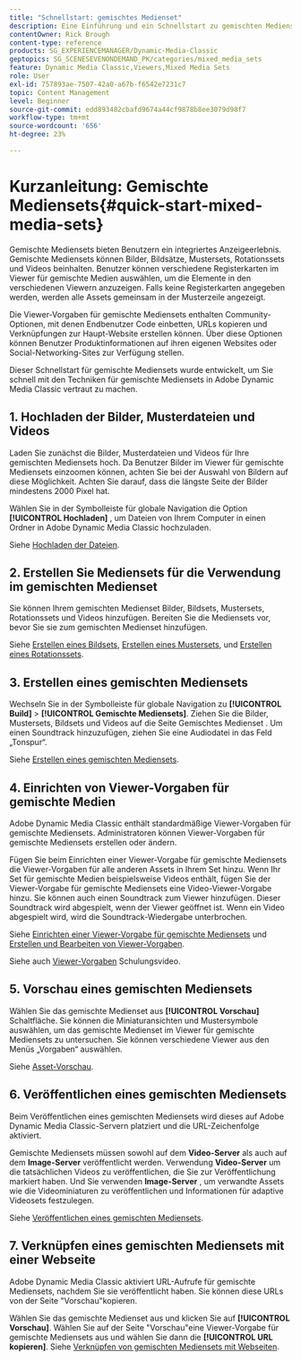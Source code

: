 ```yaml
---
title: "Schnellstart: gemischtes Medienset"
description: Eine Einführung und ein Schnellstart zu gemischten Mediensets, die Ihnen dabei helfen, in Adobe Dynamic Media Classic schnell einzurichten und auszuführen.
contentOwner: Rick Brough
content-type: reference
products: SG_EXPERIENCEMANAGER/Dynamic-Media-Classic
geptopics: SG_SCENESEVENONDEMAND_PK/categories/mixed_media_sets
feature: Dynamic Media Classic,Viewers,Mixed Media Sets
role: User
exl-id: 757893ae-7507-42a0-a67b-f6542e7231c7
topic: Content Management
level: Beginner
source-git-commit: edd893482cbafd9674a44cf9878b8ee3079d98f7
workflow-type: tm+mt
source-wordcount: '656'
ht-degree: 23%

---
```


# Kurzanleitung: Gemischte Mediensets{#quick-start-mixed-media-sets}

Gemischte Mediensets bieten Benutzern ein integriertes Anzeigeerlebnis. Gemischte Mediensets können Bilder, Bildsätze, Mustersets, Rotationssets und Videos beinhalten. Benutzer können verschiedene Registerkarten im Viewer für gemischte Medien auswählen, um die Elemente in den verschiedenen Viewern anzuzeigen. Falls keine Registerkarten angegeben werden, werden alle Assets gemeinsam in der Musterzeile angezeigt.

Die Viewer-Vorgaben für gemischte Mediensets enthalten Community-Optionen, mit denen Endbenutzer Code einbetten, URLs kopieren und Verknüpfungen zur Haupt-Website erstellen können. Über diese Optionen können Benutzer Produktinformationen auf ihren eigenen Websites oder Social-Networking-Sites zur Verfügung stellen.

Dieser Schnellstart für gemischte Mediensets wurde entwickelt, um Sie schnell mit den Techniken für gemischte Mediensets in Adobe Dynamic Media Classic vertraut zu machen.

## 1. Hochladen der Bilder, Musterdateien und Videos

Laden Sie zunächst die Bilder, Musterdateien und Videos für Ihre gemischten Mediensets hoch. Da Benutzer Bilder im Viewer für gemischte Mediensets einzoomen können, achten Sie bei der Auswahl von Bildern auf diese Möglichkeit. Achten Sie darauf, dass die längste Seite der Bilder mindestens 2000 Pixel hat.

Wählen Sie in der Symbolleiste für globale Navigation die Option **[!UICONTROL Hochladen]** , um Dateien von Ihrem Computer in einen Ordner in Adobe Dynamic Media Classic hochzuladen.

Siehe [Hochladen der Dateien](uploading-files.md#uploading-your-files).

## 2. Erstellen Sie Mediensets für die Verwendung im gemischten Medienset

Sie können Ihrem gemischten Medienset Bilder, Bildsets, Mustersets, Rotationssets und Videos hinzufügen. Bereiten Sie die Mediensets vor, bevor Sie sie zum gemischten Medienset hinzufügen.

Siehe [Erstellen eines Bildsets](creating-image-set.md#creating-an-image-set), [Erstellen eines Mustersets](creating-swatch-set.md#creating-a-swatch-set), und [Erstellen eines Rotationssets](creating-spin-set.md#creating-a-spin-set).

## 3. Erstellen eines gemischten Mediensets

Wechseln Sie in der Symbolleiste für globale Navigation zu **[!UICONTROL Build]** > **[!UICONTROL Gemischte Mediensets]**. Ziehen Sie die Bilder, Mustersets, Bildsets und Videos auf die Seite Gemischtes Medienset . Um einen Soundtrack hinzuzufügen, ziehen Sie eine Audiodatei in das Feld „Tonspur“. 

Siehe [Erstellen eines gemischten Mediensets](creating-mixed-media-set.md#creating-a-mixed-media-set).

## 4. Einrichten von Viewer-Vorgaben für gemischte Medien

Adobe Dynamic Media Classic enthält standardmäßige Viewer-Vorgaben für gemischte Mediensets. Administratoren können Viewer-Vorgaben für gemischte Mediensets erstellen oder ändern.

Fügen Sie beim Einrichten einer Viewer-Vorgabe für gemischte Mediensets die Viewer-Vorgaben für alle anderen Assets in Ihrem Set hinzu. Wenn Ihr Set für gemischte Medien beispielsweise Videos enthält, fügen Sie der Viewer-Vorgabe für gemischte Mediensets eine Video-Viewer-Vorgabe hinzu. Sie können auch einen Soundtrack zum Viewer hinzufügen. Dieser Soundtrack wird abgespielt, wenn der Viewer geöffnet ist. Wenn ein Video abgespielt wird, wird die Soundtrack-Wiedergabe unterbrochen. 

Siehe [Einrichten einer Viewer-Vorgabe für gemischte Mediensets](setting-mixed-media-set-viewer.md#setting-up-a-mixed-media-set-viewer-preset) und [Erstellen und Bearbeiten von Viewer-Vorgaben](application-setup.md#adding-and-editing-viewer-presets).

Siehe auch [Viewer-Vorgaben](https://s7d5.scene7.com/s7viewers/html5/VideoViewer.html?videoserverurl=https://s7d5.scene7.com/is/content/&amp;emailurl=https://s7d5.scene7.com/s7/emailFriend&amp;serverUrl=https://s7d5.scene7.com/is/image/&amp;config=Scene7SharedAssets/Universal_HTML5_Video&amp;contenturl=https://s7d5.scene7.com/skins/&amp;asset=S7tutorials/550_viewer-presets_converted%20renamed_Done-AVS) Schulungsvideo.

## 5. Vorschau eines gemischten Mediensets

Wählen Sie das gemischte Medienset aus **[!UICONTROL Vorschau]** Schaltfläche. Sie können die Miniaturansichten und Mustersymbole auswählen, um das gemischte Medienset im Viewer für gemischte Mediensets zu untersuchen. Sie können verschiedene Viewer aus den Menüs „Vorgaben“ auswählen. 

Siehe [Asset-Vorschau](previewing-asset.md#previewing-an-asset).

## 6. Veröffentlichen eines gemischten Mediensets

Beim Veröffentlichen eines gemischten Mediensets wird dieses auf Adobe Dynamic Media Classic-Servern platziert und die URL-Zeichenfolge aktiviert.

Gemischte Mediensets müssen sowohl auf dem **Video-Server** als auch auf dem **Image-Server** veröffentlicht werden. Verwendung **Video-Server** um die tatsächlichen Videos zu veröffentlichen, die Sie zur Veröffentlichung markiert haben. Und Sie verwenden **Image-Server** , um verwandte Assets wie die Videominiaturen zu veröffentlichen und Informationen für adaptive Videosets festzulegen.

Siehe [Veröffentlichen eines gemischten Mediensets](publishing-mixed-media-set.md#publishing-a-mixed-media-set).

## 7. Verknüpfen eines gemischten Mediensets mit einer Webseite

Adobe Dynamic Media Classic aktiviert URL-Aufrufe für gemischte Mediensets, nachdem Sie sie veröffentlicht haben. Sie können diese URLs von der Seite &quot;Vorschau&quot;kopieren.

Wählen Sie das gemischte Medienset aus und klicken Sie auf **[!UICONTROL Vorschau]**. Wählen Sie auf der Seite &quot;Vorschau&quot;eine Viewer-Vorgabe für gemischte Mediensets aus und wählen Sie dann die **[!UICONTROL URL kopieren]**. Siehe [Verknüpfen von gemischten Mediensets mit Webseiten](linking-mixed-media-set-web.md#linking-a-mixed-media-set-to-a-web-page).
